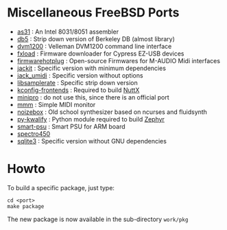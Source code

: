 # Miscellaneous FreeBSD Ports
* [as31](https://www.pjrc.com/tech/8051/tools/as31_old.html) : An Intel 8031/8051 assembler
* [db5](https://download.oracle.com/berkeley-db/) : Strip down version of Berkeley DB (almost library)
* [dvm1200](https://github.com/lhondareyte/dvm1200) : Velleman DVM1200 command line interface
* [fxload](https://github.com/lhondareyte/firmwarehotplug) : Firmware downloader for Cypress EZ-USB devices
* [firmwarehotplug](https://github.com/lhondareyte/firmwarehotplug) : Open-source Firmwares for M-AUDIO Midi interfaces
* [jackit](https://jackaudio.org) : Specific version with minimum dependencies
* [jack_umidi](http://www.selasky.org/hans_petter) : Specific version without options
* [libsamplerate](http://www.mega-nerd.com/SRC/) : Specific strip down version
* [kconfig-frontends](http://ymorin.is-a-geek.org/projects/kconfig-frontends) : Required to build [NuttX](https://nuttx.org)
* [minipro](https://gitlab.com/DavidGriffith/minipro/) : do not use this, since there is an official port
* [mmm](https://github.com/lhondareyte/mmm) : Simple MIDI monitor
* [noizebox](https://github.com/lhondareyte/noizebox) : Old school synthesizer based on ncurses and fluidsynth
* [py-kwalify](https://pypi.org/project/pykwalify/) : Python module required to build [Zephyr](https://www.zephyrproject.org)
* [smart-psu](https://github.com/lhondareyte/smart-psu) : Smart PSU for ARM board
* [spectro450](https://github.com/lhondareyte/spectro450-core)
* [sqlite3](https://www.sqlite.org) : Specific version without GNU dependencies
# Howto
To build a specific package, just type:
```
cd <port>
make package
```
The new package is now available in the sub-directory ```work/pkg```
